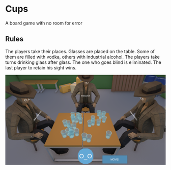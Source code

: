 # Cups

A board game with no room for error

## Rules

The players take their places. Glasses are placed on the table. Some of them are filled with vodka, others with industrial alcohol. The players take turns drinking glass after glass. The one who goes blind is eliminated. The last player to retain his sight wins.

![gameplay](/.promo/gameplay.png)
